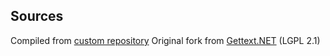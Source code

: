 ## Sources

Compiled from [custom repository](https://github.com/stride3d/gettextnet)
Original fork from [Gettext.NET](https://sourceforge.net/projects/gettextnet/) (LGPL 2.1)